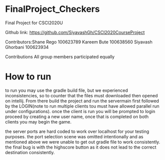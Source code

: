 # FinalProject_Checkers

Final Project for CSCI2020U

Github link: https://github.com/SiyavashGh/CSCI2020CourseProject

Contributors:Shane Rego 100623789
             Kareem Bute 100638560
             Siyavash Ghorbani 100623934

Contributions 
All group members participated equally 

# How to run
to run you may use the gradle build file, but we experienced inconsistencies, so to counter that
the files must downloaded then opened on intellij. From there build the project and run the servermain 
first followed by the LOGIN(note to run multiple clients tou must have allowed parallel run under configurations).
once the client is run you will be prompted to login proceed by creating a new user name, once that is completed on both clients you may begin the game.

the server ports are hard coded to work over localhost for your testing purposes. the port selection scene was omitted intentionally and as mentioned above we were unable to get out gradle file to work consistently. the final bug is with the highscore button as it does not lead to the correct destination consistently. 
